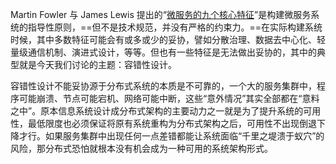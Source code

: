 Martin Fowler 与 James Lewis 提出的“[微服务的九个核心特征](https://icyfenix.cn/architecture/architect-history/microservices.html)”是构建微服务系统的指导性原则，==但不是技术规范，并没有严格的约束力。==在实际构建系统时候，其中多数特征可能会有或多或少的妥协，譬如分散治理、数据去中心化、轻量级通信机制、演进式设计，等等。但也有一些特征是无法做出妥协的，其中的典型就是今天我们讨论的主题：容错性设计。

容错性设计不能妥协源于分布式系统的本质是不可靠的，一个大的服务集群中，程序可能崩溃、节点可能宕机、网络可能中断，这些“意外情况”其实全部都在“意料之中”。原本信息系统设计成分布式架构的主要动力之一就是为了提升系统的可用性，最低限度也必须保证将原有系统重构为分布式架构之后，可用性不出现倒退下降才行。如果服务集群中出现任何一点差错都能让系统面临“千里之堤溃于蚁穴”的风险，那分布式恐怕就根本没有机会成为一种可用的系统架构形式。